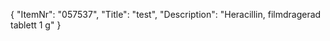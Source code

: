{
  "ItemNr": "057537",
  "Title": "test",
  "Description": "Heracillin, filmdragerad tablett 1 g"
}